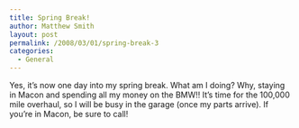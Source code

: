 ```yaml
---
title: Spring Break!
author: Matthew Smith
layout: post
permalink: /2008/03/01/spring-break-3
categories:
  - General
---
```

Yes, it&#8217;s now one day into my spring break. What am I doing? Why, staying in Macon and spending all my money on the BMW!! It&#8217;s time for the 100,000 mile overhaul, so I will be busy in the garage (once my parts arrive). If you&#8217;re in Macon, be sure to call!